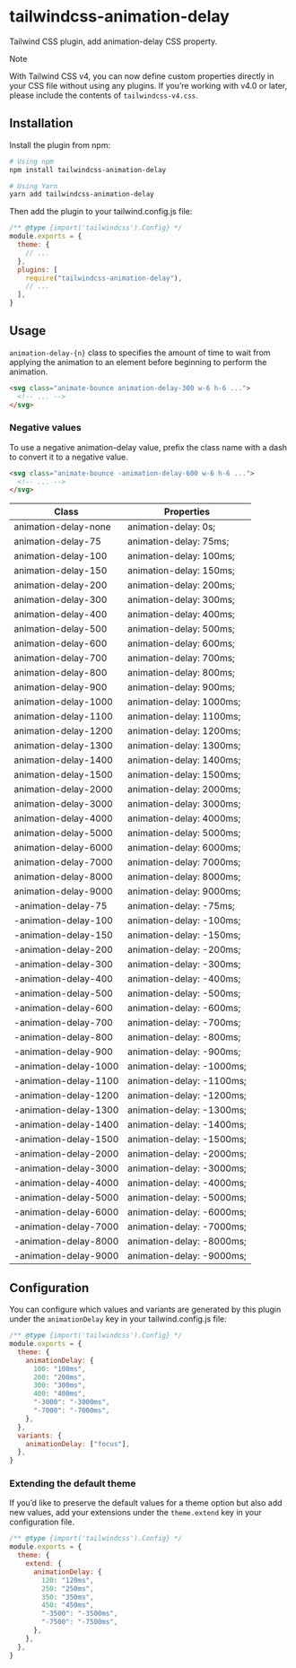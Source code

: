 # tailwindcss-animation-delay

Tailwind CSS plugin, add animation-delay CSS property.

> [!NOTE]
> With Tailwind CSS v4, you can now define custom properties directly in your CSS file without using any plugins.
> If you’re working with v4.0 or later, please include the contents of `tailwindcss-v4.css`.

## Installation

Install the plugin from npm:

```sh
# Using npm
npm install tailwindcss-animation-delay

# Using Yarn
yarn add tailwindcss-animation-delay
```

Then add the plugin to your tailwind.config.js file:

```js
/** @type {import('tailwindcss').Config} */
module.exports = {
  theme: {
    // ...
  },
  plugins: [
    require("tailwindcss-animation-delay"),
    // ...
  ],
}
```

## Usage

`animation-delay-{n}` class to specifies the amount of time to wait from applying the animation to an element before beginning to perform the animation.

```html
<svg class="animate-bounce animation-delay-300 w-6 h-6 ...">
  <!-- ... -->
</svg>
```

### Negative values

To use a negative animation-delay value, prefix the class name with a dash to convert it to a negative value.

```html
<svg class="animate-bounce -animation-delay-600 w-6 h-6 ...">
  <!-- ... -->
</svg>
```


| Class                | Properties               |
| -------------------- | ------------------------ |
| animation-delay-none | animation-delay: 0s;     |
| animation-delay-75   | animation-delay: 75ms;   |
| animation-delay-100  | animation-delay: 100ms;  |
| animation-delay-150  | animation-delay: 150ms;  |
| animation-delay-200  | animation-delay: 200ms;  |
| animation-delay-300  | animation-delay: 300ms;  |
| animation-delay-400  | animation-delay: 400ms;  |
| animation-delay-500  | animation-delay: 500ms;  |
| animation-delay-600  | animation-delay: 600ms;  |
| animation-delay-700  | animation-delay: 700ms;  |
| animation-delay-800  | animation-delay: 800ms;  |
| animation-delay-900  | animation-delay: 900ms;  |
| animation-delay-1000 | animation-delay: 1000ms; |
| animation-delay-1100 | animation-delay: 1100ms; |
| animation-delay-1200 | animation-delay: 1200ms; |
| animation-delay-1300 | animation-delay: 1300ms; |
| animation-delay-1400 | animation-delay: 1400ms; |
| animation-delay-1500 | animation-delay: 1500ms; |
| animation-delay-2000 | animation-delay: 2000ms; |
| animation-delay-3000 | animation-delay: 3000ms; |
| animation-delay-4000 | animation-delay: 4000ms; |
| animation-delay-5000 | animation-delay: 5000ms; |
| animation-delay-6000 | animation-delay: 6000ms; |
| animation-delay-7000 | animation-delay: 7000ms; |
| animation-delay-8000 | animation-delay: 8000ms; |
| animation-delay-9000 | animation-delay: 9000ms; |
| -animation-delay-75   | animation-delay: -75ms;   |
| -animation-delay-100  | animation-delay: -100ms;  |
| -animation-delay-150  | animation-delay: -150ms;  |
| -animation-delay-200  | animation-delay: -200ms;  |
| -animation-delay-300  | animation-delay: -300ms;  |
| -animation-delay-400  | animation-delay: -400ms;  |
| -animation-delay-500  | animation-delay: -500ms;  |
| -animation-delay-600  | animation-delay: -600ms;  |
| -animation-delay-700  | animation-delay: -700ms;  |
| -animation-delay-800  | animation-delay: -800ms;  |
| -animation-delay-900  | animation-delay: -900ms;  |
| -animation-delay-1000 | animation-delay: -1000ms; |
| -animation-delay-1100 | animation-delay: -1100ms; |
| -animation-delay-1200 | animation-delay: -1200ms; |
| -animation-delay-1300 | animation-delay: -1300ms; |
| -animation-delay-1400 | animation-delay: -1400ms; |
| -animation-delay-1500 | animation-delay: -1500ms; |
| -animation-delay-2000 | animation-delay: -2000ms; |
| -animation-delay-3000 | animation-delay: -3000ms; |
| -animation-delay-4000 | animation-delay: -4000ms; |
| -animation-delay-5000 | animation-delay: -5000ms; |
| -animation-delay-6000 | animation-delay: -6000ms; |
| -animation-delay-7000 | animation-delay: -7000ms; |
| -animation-delay-8000 | animation-delay: -8000ms; |
| -animation-delay-9000 | animation-delay: -9000ms; |

## Configuration

You can configure which values and variants are generated by this plugin under the `animationDelay` key in your tailwind.config.js file:

```js
/** @type {import('tailwindcss').Config} */
module.exports = {
  theme: {
    animationDelay: {
      100: "100ms",
      200: "200ms",
      300: "300ms",
      400: "400ms",
      "-3000": "-3000ms",
      "-7000": "-7000ms",
    },
  },
  variants: {
    animationDelay: ["focus"],
  },
}
```

### Extending the default theme

If you’d like to preserve the default values for a theme option but also add new values, add your extensions under the `theme.extend` key in your configuration file.

```js
/** @type {import('tailwindcss').Config} */
module.exports = {
  theme: {
    extend: {
      animationDelay: {
        120: "120ms",
        250: "250ms",
        350: "350ms",
        450: "450ms",
        "-3500": "-3500ms",
        "-7500": "-7500ms",
      },
    },
  },
}
```
